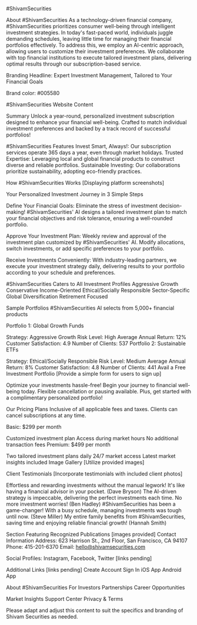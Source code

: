 #ShivamSecurities

About #ShivamSecurities
As a technology-driven financial company, #ShivamSecurities prioritizes consumer well-being through intelligent investment strategies. In today's fast-paced world, individuals juggle demanding schedules, leaving little time for managing their financial portfolios effectively. To address this, we employ an AI-centric approach, allowing users to customize their investment preferences. We collaborate with top financial institutions to execute tailored investment plans, delivering optimal results through our subscription-based service.

Branding
Headline: Expert Investment Management, Tailored to Your Financial Goals

Brand color: #005580

#ShivamSecurities Website Content

Summary
Unlock a year-round, personalized investment subscription designed to enhance your financial well-being. Crafted to match individual investment preferences and backed by a track record of successful portfolios!

#ShivamSecurities Features
Invest Smart, Always!: Our subscription services operate 365 days a year, even through market holidays.
Trusted Expertise: Leveraging local and global financial products to construct diverse and reliable portfolios.
Sustainable Investing: Our collaborations prioritize sustainability, adopting eco-friendly practices.

How #ShivamSecurities Works
[Displaying platform screenshots]

Your Personalized Investment Journey in 3 Simple Steps

Define Your Financial Goals: Eliminate the stress of investment decision-making! #ShivamSecurities' AI designs a tailored investment plan to match your financial objectives and risk tolerance, ensuring a well-rounded portfolio.

Approve Your Investment Plan: Weekly review and approval of the investment plan customized by #ShivamSecurities' AI. Modify allocations, switch investments, or add specific preferences to your portfolio.

Receive Investments Conveniently: With industry-leading partners, we execute your investment strategy daily, delivering results to your portfolio according to your schedule and preferences.

#ShivamSecurities Caters to All Investment Profiles
Aggressive Growth
Conservative
Income-Oriented
Ethical/Socially Responsible
Sector-Specific
Global Diversification
Retirement Focused

Sample Portfolios
#ShivamSecurities AI selects from 5,000+ financial products

Portfolio 1: Global Growth Funds

Strategy: Aggressive Growth
Risk Level: High
Average Annual Return: 12%
Customer Satisfaction: 4.9
Number of Clients: 537
Portfolio 2: Sustainable ETFs

Strategy: Ethical/Socially Responsible
Risk Level: Medium
Average Annual Return: 8%
Customer Satisfaction: 4.8
Number of Clients: 441
Avail a Free Investment Portfolio
[Provide a simple form for users to sign up]

Optimize your investments hassle-free! Begin your journey to financial well-being today. Flexible cancellation or pausing available. Plus, get started with a complimentary personalized portfolio!

Our Pricing Plans
Inclusive of all applicable fees and taxes. Clients can cancel subscriptions at any time.

Basic: $299 per month

Customized investment plan
Access during market hours
No additional transaction fees
Premium: $499 per month

Two tailored investment plans daily
24/7 market access
Latest market insights included
Image Gallery
[Utilize provided images]

Client Testimonials
[Incorporate testimonials with included client photos]

Effortless and rewarding investments without the manual legwork! It's like having a financial advisor in your pocket. (Dave Bryson)
The AI-driven strategy is impeccable, delivering the perfect investments each time. No more investment worries! (Ben Hadley)
#ShivamSecurities has been a game-changer! With a busy schedule, managing investments was tough until now. (Steve Miller)
My entire family benefits from #ShivamSecurities, saving time and enjoying reliable financial growth! (Hannah Smith)

Section Featuring Recognized Publications [images provided]
Contact Information
Address: 623 Harrison St., 2nd Floor, San Francisco, CA 94107
Phone: 415-201-6370
Email: hello@shivamsecurities.com

Social Profiles: Instagram, Facebook, Twitter [links pending]

Additional Links [links pending]
Create Account
Sign In
iOS App
Android App

About #ShivamSecurities
For Investors
Partnerships
Career Opportunities

Market Insights
Support Center
Privacy & Terms

Please adapt and adjust this content to suit the specifics and branding of Shivam Securities as needed.